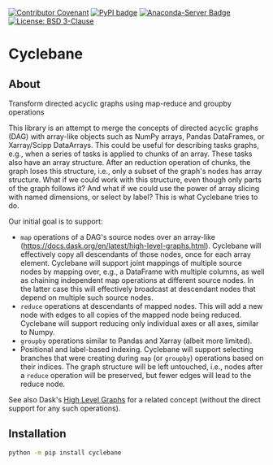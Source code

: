 [![Contributor Covenant](https://img.shields.io/badge/Contributor%20Covenant-2.1-4baaaa.svg)](CODE_OF_CONDUCT.md)
[![PyPI badge](http://img.shields.io/pypi/v/cyclebane.svg)](https://pypi.python.org/pypi/cyclebane)
[![Anaconda-Server Badge](https://anaconda.org/scipp/cyclebane/badges/version.svg)](https://anaconda.org/scipp/cyclebane)
[![License: BSD 3-Clause](https://img.shields.io/badge/License-BSD%203--Clause-blue.svg)](LICENSE)

# Cyclebane

## About

Transform directed acyclic graphs using map-reduce and groupby operations

This library is an attempt to merge the concepts of directed acyclic graphs (DAG) with array-like objects such as NumPy arrays, Pandas DataFrames, or Xarray/Scipp DataArrays.
This could be useful for describing tasks graphs, e.g., when a series of tasks is applied to chunks of an array.
These tasks also have an array structure.
After an reduction operation of chunks, the graph loses this structure, i.e., only a subset of the graph's nodes has array structure.
What if we could work with this structure, even though only parts of the graph follows it?
And what if we could use the power of array slicing with named dimensions, or select by label?
This is what Cyclebane tries to do.

Our initial goal is to support:

- `map` operations of a DAG's source nodes over an array-like (https://docs.dask.org/en/latest/high-level-graphs.html).
  Cyclebane will effectively copy all descendants of those nodes, once for each array element.
  Cyclebane will support joint mappings of multiple source nodes by mapping over, e.g., a DataFrame with multiple columns, as well as chaining independent map operations at different source nodes.
  In the latter case this will effectively broadcast at descendant nodes that depend on multiple such source nodes.
- `reduce` operations at descendants of mapped nodes.
  This will add a new node with edges to all copies of the mapped node being reduced.
  Cyclebane will support reducing only individual axes or all axes, similar to Numpy.
- `groupby` operations similar to Pandas and Xarray (albeit more limited).
- Positional and label-based indexing.
  Cyclebane will support selecting branches that were creating during `map` (or `groupby`) operations based on their indices.
  The graph structure will be left untouched, i.e., nodes after a `reduce` operation will be preserved, but fewer edges will lead to the reduce node.

See also Dask's [High Level Graphs](https://docs.dask.org/en/latest/high-level-graphs.html) for a related concept (without the direct support for any such operations).

## Installation

```sh
python -m pip install cyclebane
```
